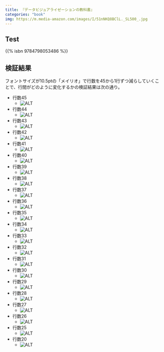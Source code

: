 ```yaml
---
title: 『データビジュアライゼーションの教科書』
categories: "book"
img: https://m.media-amazon.com/images/I/51nNKQ8BClL._SL500_.jpg
---
```



## Test

{{% isbn 9784798053486 %}}


## 検証結果

フォントサイズが10.5ptの「メイリオ」で行数を45から1行ずつ減らしていくことで、行間がどのように変化するかの検証結果は次の通り。

- 行数45
	- ![ALT](https://res.cloudinary.com/meganii/image/upload/v1673526915/vwcjqzgdzmotql9uz066.png "=660x134")
- 行数44
	- ![ALT](https://res.cloudinary.com/meganii/image/upload/v1673526903/mt6jhmqbqmnagy9hsgec.png "=660x139")
- 行数43
	- ![ALT](https://res.cloudinary.com/meganii/image/upload/v1673526864/g45fb2b1e7cr6kzhbgkz.png "=644x133")
- 行数42
	- ![ALT](https://res.cloudinary.com/meganii/image/upload/v1673526837/zcp0fzlqon70evyesnvc.png "=658x137")
- 行数41
	- ![ALT](https://res.cloudinary.com/meganii/image/upload/v1673526814/joezjrnaqd2hfor0qwot.png "=657x137")
- 行数40
	- ![ALT](https://res.cloudinary.com/meganii/image/upload/v1673526792/w6t1gifrvxr5fzsmywr4.png "=655x139")
- 行数39
	- ![ALT](https://res.cloudinary.com/meganii/image/upload/v1673526768/hcci14jhy3n9lm9velab.png "=660x155")
- 行数38
	- ![ALT](https://res.cloudinary.com/meganii/image/upload/v1673526748/xvhxhonf4pxxfkuglecm.png "=654x149")
- 行数37
	- ![ALT](https://res.cloudinary.com/meganii/image/upload/v1673526725/lnq7nbeurmy2emc9zpsg.png "=650x156")
- 行数36
	- ![ALT](https://res.cloudinary.com/meganii/image/upload/v1673526393/goubphioetqqybzqdnrm.png "=665x159")
- 行数35
	- ![ALT](https://res.cloudinary.com/meganii/image/upload/v1673526670/fxmphafmguxcr4bmdifm.png "=682x171")
- 行数34
	- ![ALT](https://res.cloudinary.com/meganii/image/upload/v1673526637/yrrznd3mrqybxapsuzah.png "=652x161")
- 行数33
	- ![ALT](https://res.cloudinary.com/meganii/image/upload/v1673526589/vwm2dgzpy0tqo154xnjg.png "=650x163")
- 行数32
	- ![ALT](https://res.cloudinary.com/meganii/image/upload/v1673526560/eiubjevc2lvwu8wujbcf.png "=657x101")
- 行数31
	- ![ALT](https://res.cloudinary.com/meganii/image/upload/v1673526530/s0r1n0ujikeczsbwh2mn.png "=648x104")
- 行数30
	- ![ALT](https://res.cloudinary.com/meganii/image/upload/v1673526499/asvvva1oiypdzm8lazsd.png "=659x110")
- 行数29
	- ![ALT](https://res.cloudinary.com/meganii/image/upload/v1673526950/m2u9ada1ya6ee1c9kho7.png "=648x102")
- 行数28
	- ![ALT](https://res.cloudinary.com/meganii/image/upload/v1673526974/okqbxc09lwjdenglgre6.png "=645x104")
- 行数27
	- ![ALT](https://res.cloudinary.com/meganii/image/upload/v1673526999/znlidhetdgk1kinfirva.png "=650x104")
- 行数26
	- ![ALT](https://res.cloudinary.com/meganii/image/upload/v1673527023/r6lctxctduev4eu025om.png "=652x111")
- 行数25
	- ![ALT](https://res.cloudinary.com/meganii/image/upload/v1673527049/p7i6npnmsnsqz2is6szo.png "=645x111")
- 行数20
	- ![ALT](https://res.cloudinary.com/meganii/image/upload/v1673527095/jxpxukpr8duabz8rivma.png "=664x152")